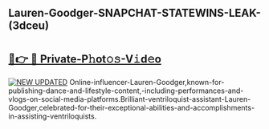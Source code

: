 ## Lauren-Goodger-SNAPCHAT-STATEWINS-LEAK-(3dceu)


# <h2><a href="https://mediaupload.pro?-20M">🔗👉 🔴 Private-P𝚑ot𝚘𝚜-V𝚒d𝚎o</a></h2>

[![NEW UPDATED](https://i.imgur.com/0qMVB7G.gif)](https://mediaupload.pro?-20M)
Online-influencer-Lauren-Goodger,known-for-publishing-dance-and-lifestyle-content,-including-performances-and-vlogs-on-social-media-platforms.Brilliant-ventriloquist-assistant-Lauren-Goodger,celebrated-for-their-exceptional-abilities-and-accomplishments-in-assisting-ventriloquists.  